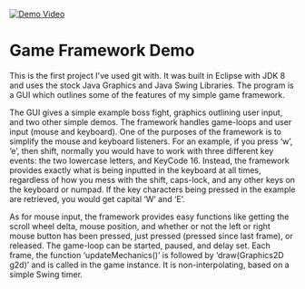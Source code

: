 [![Demo Video](https://github.com/olta8/GameFrameworkDemo/blob/master/src/Assets/DemoThumbnail.png)](http://www.youtube.com/watch?v=X63V_5YDLC0 "Click to watch the demo")

<!--- Above file links to demo video. Displayed image is contained within the project itself. --->

# Game Framework Demo

This is the first project I've used git with. It was built in Eclipse with JDK 8 and uses the stock Java Graphics and Java Swing Libraries. The program is a GUI which outlines some of the features of my simple game framework.

The GUI gives a simple example boss fight, graphics outlining user input, and two other simple demos. The framework handles game-loops and user input (mouse and keyboard). One of the purposes of the framework is to simplify the mouse and keyboard listeners. For an example, if you press ‘w’, ‘e’, then shift, normally you would have to work with three different key events: the two lowercase letters, and KeyCode 16. Instead, the framework provides exactly what is being inputted in the keyboard at all times,  regardless of how you mess with the shift, caps-lock, and any other keys on the keyboard or numpad. If the key characters being pressed in the example are retrieved, you would get capital ‘W’ and ‘E’.

As for mouse input, the framework provides easy functions like getting the scroll wheel delta, mouse position, and whether or not the left or right mouse button has been pressed, just pressed (pressed since last frame), or released. The game-loop can be started, paused, and delay set. Each frame, the function ‘updateMechanics()’ is followed by ‘draw(Graphics2D g2d)’ and is called in the game instance. It is non-interpolating, based on a simple Swing timer.
